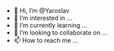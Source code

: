 - 👋 Hi, I’m @Yaroslav
- 👀 I’m interested in ...
- 🌱 I’m currently learning ...
- 💞️ I’m looking to collaborate on ...
- 📫 How to reach me ...

<!---
yakunsky/yakunsky is a ✨ special ✨ repository because its `README.md` (this file) appears on your GitHub profile.
You can click the Preview link to take a look at your changes.
--->
